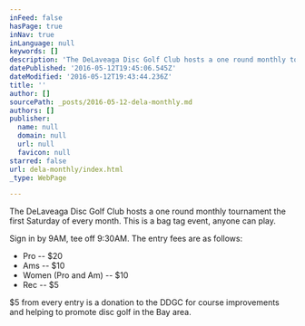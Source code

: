 ```yaml
---
inFeed: false
hasPage: true
inNav: true
inLanguage: null
keywords: []
description: 'The DeLaveaga Disc Golf Club hosts a one round monthly tournament the first Saturday of every month. This is a bag tag event, anyone can play.'
datePublished: '2016-05-12T19:45:06.545Z'
dateModified: '2016-05-12T19:43:44.236Z'
title: ''
author: []
sourcePath: _posts/2016-05-12-dela-monthly.md
authors: []
publisher:
  name: null
  domain: null
  url: null
  favicon: null
starred: false
url: dela-monthly/index.html
_type: WebPage

---
```

The DeLaveaga Disc Golf Club hosts a one round monthly tournament the first Saturday of every month. This is a bag tag event, anyone can play.

Sign in by 9AM, tee off 9:30AM. The entry fees are as follows:

* Pro -- $20
* Ams -- $10
* Women (Pro and Am) -- $10
* Rec -- $5

$5 from every entry is a donation to the DDGC for course improvements and helping to promote disc golf in the Bay area.
